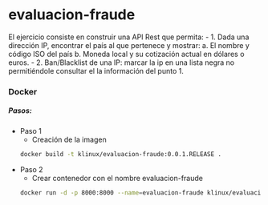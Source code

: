 # evaluacion-fraude
El ejercicio consiste en construir una API Rest que permita: 
    - 1. Dada una dirección IP, encontrar el país al que pertenece y mostrar: a. El nombre y código ISO del país b. Moneda local y su cotización actual en dólares o euros. 
    - 2. Ban/Blacklist de una IP: marcar la ip en una lista negra no permitiéndole consultar el la información del punto 1.

### Docker
##### Pasos:
* Paso 1
    - Creación de la imagen
    ```sh
    docker build -t klinux/evaluacion-fraude:0.0.1.RELEASE . 
    ```
* Paso 2 
    - Crear contenedor con el nombre evaluacion-fraude
    ```sh
    docker run -d -p 8000:8000 --name=evaluacion-fraude klinux/evaluacion-fraude:0.0.1.RELEASE
    ```
